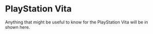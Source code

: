 # PlayStation Vita

Anything that might be useful to know for the PlayStation Vita will be in shown here.

